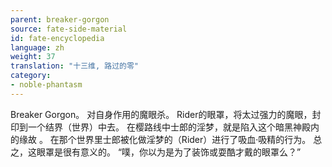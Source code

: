 ```yaml
---
parent: breaker-gorgon
source: fate-side-material
id: fate-encyclopedia
language: zh
weight: 37
translation: "十三维, 路过的零"
category:
- noble-phantasm
---
```


Breaker Gorgon。
对自身作用的魔眼杀。
Rider的眼罩，将太过强力的魔眼，封印到一个结界（世界）中去。
在樱路线中士郎的淫梦，就是陷入这个暗黑神殿内的缘故 。
在那个世界里士郎被化做淫梦的（Rider）进行了吸血·吸精的行为。
总之，这眼罩是很有意义的。
“噗，你以为是为了装饰或耍酷才戴的眼罩么？”
